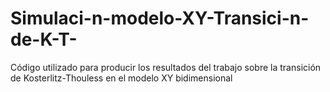 # Simulaci-n-modelo-XY-Transici-n-de-K-T-
Código utilizado para producir los resultados del trabajo sobre la transición de Kosterlitz-Thouless en el modelo XY bidimensional
